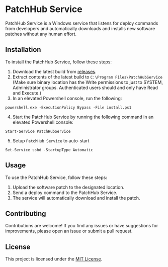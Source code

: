 # PatchHub Service

PatchHub Service is a Windows service that listens for deploy commands from developers and automatically downloads and installs new software patches without any human effort.

## Installation

To install the PatchHub Service, follow these steps:

1. Download the latest build from [releases](https://github.com/tiendat77/patch-hub-service/releases/latest).
2. Extract contents of the latest build to  `C:\Program Files\PatchHubService` (Make sure binary location has the Write permissions to just to SYSTEM, Administrator groups. Authenticated users should and only have Read and Execute.)
3. In an elevated Powershell console, run the following:

```
powershell.exe -ExecutionPolicy Bypass -File install.ps1
```

4. Start the PatchHub Service by running the following command in an elevated Powershell console:

```
Start-Service PatchHubService
```

5. Setup `PatchHub Service` to auto-start

```
Set-Service sshd -StartupType Automatic
```

## Usage

To use the PatchHub Service, follow these steps:

1. Upload the software patch to the designated location.
2. Send a deploy command to the PatchHub Service.
3. The service will automatically download and install the patch.

## Contributing

Contributions are welcome! If you find any issues or have suggestions for improvements, please open an issue or submit a pull request.

## License

This project is licensed under the [MIT License](LICENSE).